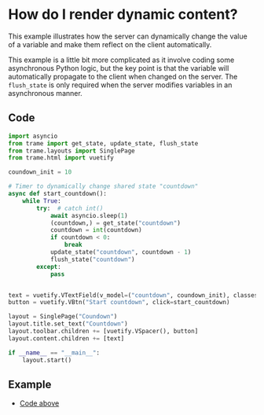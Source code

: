 # How do I render dynamic content?

This example illustrates how the server can dynamically change the value of a variable and make them reflect on the client automatically.

This example is a little bit more complicated as it involve coding some asynchronous Python logic, but the key point is that the variable will automatically propagate to the client when changed on the server. The `flush_state` is only required when the server modifies variables in an asynchronous manner.

## Code

```python
import asyncio
from trame import get_state, update_state, flush_state
from trame.layouts import SinglePage
from trame.html import vuetify

coundown_init = 10

# Timer to dynamically change shared state "countdown"
async def start_countdown():
    while True:
        try:  # catch int()
            await asyncio.sleep(1)
            (countdown,) = get_state("countdown")
            countdown = int(countdown)
            if countdown < 0:
                break
            update_state("countdown", countdown - 1)
            flush_state("countdown")
        except:
            pass


text = vuetify.VTextField(v_model=("countdown", coundown_init), classes="ma-8")
button = vuetify.VBtn("Start countdown", click=start_countdown)

layout = SinglePage("Coundown")
layout.title.set_text("Countdown")
layout.toolbar.children += [vuetify.VSpacer(), button]
layout.content.children += [text]

if __name__ == "__main__":
    layout.start()
```

## Example

- [Code above](https://github.com/Kitware/trame/blob/master/examples/howdoi/dynamic.py)
